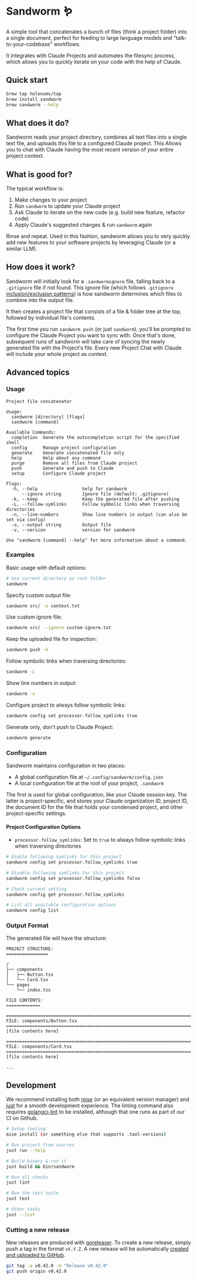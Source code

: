 # Sandworm 🪱

A simple tool that concatenates a bunch of files (think a project folder)
into a single document, perfect for feeding to large language models and
"talk-to-your-codebase" workflows.

It integrates with Claude Projects and automates the filesync process, which
allows you to quickly iterate on your code with the help of Claude.

## Quick start

```bash
brew tap holonoms/tap
brew install sandworm
brew sandworm --help
```

## What does it do?

Sandworm reads your project directory, combines all text files into a
single text file, and uploads this file to a configured Claude project. This
Allows you to chat with Claude having the most recent version of your entire
project context.

## What is good for?

The typical workflow is:

1. Make changes to your project
2. Run `sandworm` to update your Claude project
3. Ask Claude to iterate on the new code (e.g. build new feature, refactor code)
4. Apply Claude's suggested changes & run `sandworm` again

Rinse and repeat. Used in this fashion, sandworm allows you to very quickly add
new features to your software projects by leveraging Claude (or a similar LLM).

## How does it work?

Sandworm will initially look for a `.sandwormignore` file, falling back to a
`.gitignore` file if not found. This ignore file (which follows `.gitignore`
[inclusion/exclusion patterns](https://git-scm.com/docs/gitignore#_pattern_format))
is how sandworm determines which files to combine into the output file.

It then creates a project file that consists of a file & folder tree at the top,
followed by individual file's contents.

The first time you run `sandworm push` (or just `sandworm`), you'll be prompted
to configure the Claude Project you want to sync with. Once that's done,
subsequent runs of sandworm will take care of syncing the newly generated file
with the Project's file. Every new Project Chat with Claude will include your
whole project as context.

## Advanced topics

### Usage

```text
Project file concatenator

Usage:
  sandworm [directory] [flags]
  sandworm [command]

Available Commands:
  completion  Generate the autocompletion script for the specified shell
  config      Manage project configuration
  generate    Generate concatenated file only
  help        Help about any command
  purge       Remove all files from Claude project
  push        Generate and push to Claude
  setup       Configure Claude project

Flags:
  -h, --help                 help for sandworm
      --ignore string        Ignore file (default: .gitignore)
  -k, --keep                 Keep the generated file after pushing
  -L, --follow-symlinks      Follow symbolic links when traversing directories
  -n, --line-numbers         Show line numbers in output (can also be set via config)
  -o, --output string        Output file
  -v, --version              version for sandworm

Use "sandworm [command] --help" for more information about a command.
```

### Examples

Basic usage with default options:

```bash
# Use current directory as root folder
sandworm
```

Specify custom output file:

```bash
sandworm src/ -o context.txt
```

Use custom ignore file:

```bash
sandworm src/ --ignore custom-ignore.txt
```

Keep the uploaded file for inspection:

```bash
sandworm push -k
```

Follow symbolic links when traversing directories:

```bash
sandworm -L
```

Show line numbers in output:

```bash
sandworm -n
```

Configure project to always follow symbolic links:

```bash
sandworm config set processor.follow_symlinks true
```

Generate only, don't push to Claude Project:

```bash
sandworm generate
```

### Configuration

Sandworm maintains configuration in two places:

- A global configuration file at `~/.config/sandworm/config.json`
- A local configuration file at the root of your project, `.sandworm`

The first is used for global configuration, like your Claude session key. The
latter is project-specific, and stores your Claude organization ID, project ID,
the document ID for the file that holds your condensed project, and other
project-specific settings.

#### Project Configuration Options

- `processor.follow_symlinks`: Set to `true` to always follow symbolic links when traversing directories

```bash
# Enable following symlinks for this project
sandworm config set processor.follow_symlinks true

# Disable following symlinks for this project  
sandworm config set processor.follow_symlinks false

# Check current setting
sandworm config get processor.follow_symlinks

# List all available configuration options
sandworm config list
```

### Output Format

The generated file will have the structure:

```text
PROJECT STRUCTURE:
================

/
├── components
│   ├── Button.tsx
│   └── Card.tsx
└── pages
    └── index.tsx

FILE CONTENTS:
=============

================================================================================
FILE: components/Button.tsx
================================================================================
[file contents here]

================================================================================
FILE: components/Card.tsx
================================================================================
[file contents here]

...
```

## Development

We recommend installing both [mise](https://mise.jdx.dev/) (or an equivalent
version manager) and [just](https://github.com/casey/just) for a smooth
development experience. The linting command also requires
[golangci-lint](https://golangci-lint.run/) to be installed, although that one
runs as part of our CI on Github.

```bash
# Setup tooling
mise install (or something else that supports .tool-versions)

# Run project from sources
just run --help

# Build binary & run it
just build && bin/sandworm

# Run all checks
just lint

# Run the test suite
just test

# Other tasks
just --list
```

### Cutting a new release

New releases are produced with [goreleaser](.goreleaser.yml).
To create a new release, simply push a tag in the format `vX.Y.Z`.
A new release will be automatically
[created and uploaded to GitHub](./.github/workflows/release.yml).

```bash
git tag -a v0.42.0 -m "Release v0.42.0"
git push origin v0.42.0
```

